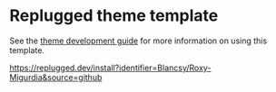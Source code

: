 # Replugged theme template

See the [theme development guide](https://guide.replugged.dev/docs/theme/getting-started) for more information on using this template.

https://replugged.dev/install?identifier=Blancsy/Roxy-Migurdia&source=github